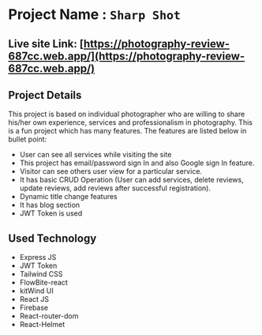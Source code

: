 # Project Name : `Sharp Shot`

## Live site Link: [https://photography-review-687cc.web.app/](https://photography-review-687cc.web.app/)

## Project Details

This project is based on individual photographer who are willing to share his/her own experience, services and professionalism in photography. This is a fun project which has many features. The features are listed below in bullet point:

- User can see all services while visiting the site
- This project has email/password sign In and also Google sign In feature.
- Visitor can see others user view for a particular service.
- It has basic CRUD Operation (User can add services, delete reviews, update reviews, add reviews after successful registration).
- Dynamic title change features
- It has blog section
- JWT Token is used

## Used Technology

- Express JS
- JWT Token
- Tailwind CSS
- FlowBite-react
- kitWind UI
- React JS
- Firebase
- React-router-dom
- React-Helmet
